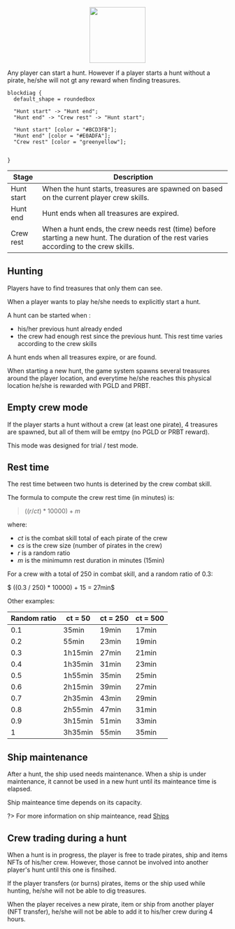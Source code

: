 

<p align="center">
  <img width="128" src="./img/rudder.png">
</p>

Any player can start a hunt. However if a player starts a hunt without a pirate, he/she will not gt any reward when finding treasures.


```blockdiag
blockdiag {
  default_shape = roundedbox
  
  "Hunt start" -> "Hunt end";
  "Hunt end" -> "Crew rest" -> "Hunt start";

  "Hunt start" [color = "#BCD3FB"];
  "Hunt end" [color = "#E0ADFA"];
  "Crew rest" [color = "greenyellow"];

 
}
```

| Stage      	| Description                                                                                           	                              |
|-------------|---------------------------------------------------------------------------------------------------------------------------------------|
| Hunt start 	| When the hunt starts, treasures are spawned on based on the current player crew skills.                               |
| Hunt end  	| Hunt ends when all treasures are expired.                                                             	                              |
| Crew rest  	| When a hunt ends, the crew needs rest (time) before starting a new hunt. The duration of the rest varies according to the crew skills.|

## Hunting

Players have to find treasures that only them can see.

When a player wants to play he/she needs to explicitly start a hunt.

A hunt can be started when :
- his/her previous hunt already ended
- the crew had enough rest since the previous hunt. This rest time varies according to the crew skills

A hunt ends when all treasures expire, or are found.

When starting a new hunt, the game system spawns several treasures around the player location, and everytime he/she reaches this physical location he/she is rewarded with PGLD and PRBT.

## Empty crew mode

If the player starts a hunt without a crew (at least one pirate), 4 treasures are spawned, but all of them will be emtpy (no PGLD or PRBT reward).

This mode was designed for trial / test mode.

## Rest time

The rest time between two hunts is deterined by the crew combat skill.

The formula to compute the crew rest time (in minutes) is:

> $((r / ct ) * 10000) + m$

where:
- $ct$ is the combat skill total of each pirate of the crew
- $cs$ is the crew size (number of pirates in the crew)
- $r$ is a random ratio
- $m$ is the minimumn rest duration in minutes (15min)

For a crew with a total of 250 in combat skill, and a random ratio of 0.3:

$ ((0.3 / 250) * 10000) + 15 = 27min$

Other examples:

| Random ratio 	| ct = 50 	| ct = 250 	| ct = 500 	|
|--------------	|---------	|----------	|----------	|
| 0.1          	| 35min   	| 19min    	| 17min    	|
| 0.2          	| 55min   	| 23min    	| 19min    	|
| 0.3          	| 1h15min 	| 27min    	| 21min    	|
| 0.4          	| 1h35min 	| 31min    	| 23min    	|
| 0.5          	| 1h55min 	| 35min    	| 25min    	|
| 0.6          	| 2h15min 	| 39min    	| 27min    	|
| 0.7          	| 2h35min 	| 43min    	| 29min    	|
| 0.8          	| 2h55min 	| 47min    	| 31min    	|
| 0.9          	| 3h15min 	| 51min    	| 33min    	|
| 1            	| 3h35min 	| 55min    	| 35min    	|

## Ship maintenance

After a hunt, the ship used needs maintenance. When a ship is under maintenance, it cannot be used in a new hunt until its mainteance time is elapsed.

Ship mainteance time depends on its capacity.

?> For more information on ship mainteance, read [Ships](game_concept/ships.md)


## Crew trading during a hunt

When a hunt is in progress, the player is free to trade pirates, ship and items NFTs of his/her crew. However, those cannot be involved into another player's hunt until this one is finsihed.

If the player transfers (or burns) pirates, items or the ship used while hunting, he/she will not be able to dig treasures.

When the player receives a new pirate, item or ship from another player (NFT transfer), he/she will not be able to add it to his/her crew during 4 hours.
